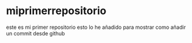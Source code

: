 # miprimerrepositorio
este es mi primer repositorio
esto lo he añadido para mostrar como añadir un commit desde github
